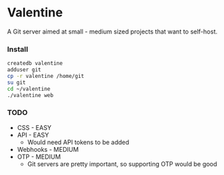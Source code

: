# Valentine

A Git server aimed at small - medium sized projects that want to self-host.

### Install
```bash
createdb valentine
adduser git
cp -r valentine /home/git
su git
cd ~/valentine
./valentine web
```

### TODO
  - CSS - EASY
  - API - EASY
    - Would need API tokens to be added
  - Webhooks - MEDIUM
  - OTP - MEDIUM
    - Git servers are pretty important, so supporting OTP would be good
